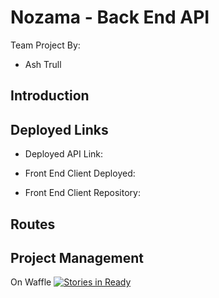 # Nozama - Back End API
Team Project By:
- Ash Trull

## Introduction

## Deployed Links

- Deployed API Link:

- Front End Client Deployed:

- Front End Client Repository:

## Routes

## Project Management
On Waffle
[![Stories in Ready](https://badge.waffle.io/wdi-team-project/nozama-express-api.png?label=ready&title=Ready)](http://waffle.io/wdi-team-project/nozama-express-api)
